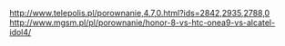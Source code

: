 http://www.telepolis.pl/porownanie,4,7,0.html?ids=2842,2935,2788,0
http://www.mgsm.pl/pl/porownanie/honor-8-vs-htc-onea9-vs-alcatel-idol4/


 
